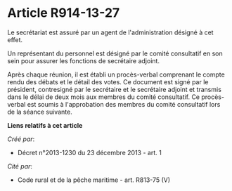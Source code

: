 # Article R914-13-27

Le secrétariat est assuré par un agent de l'administration désigné à cet effet. 

Un représentant du personnel est désigné par le comité consultatif en son sein pour assurer les fonctions de secrétaire
adjoint. 

Après chaque réunion, il est établi un procès-verbal comprenant le compte rendu des débats et le détail des votes. Ce
document est signé par le président, contresigné par le secrétaire et le secrétaire adjoint et transmis dans le délai de deux
mois aux membres du comité consultatif. Ce procès-verbal est soumis à l'approbation des membres du comité consultatif lors de
la séance suivante.

**Liens relatifs à cet article**

_Créé par_:

  - Décret n°2013-1230 du 23 décembre 2013 - art. 1

_Cité par_:

  - Code rural et de la pêche maritime - art. R813-75 (V)
